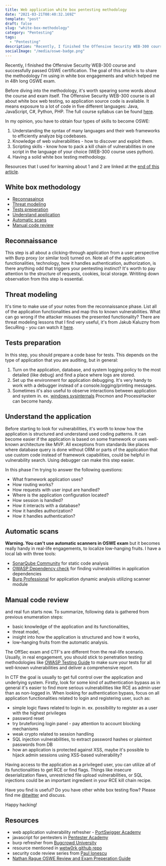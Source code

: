 ```yaml
---
title: Web application white box pentesting methodology
date: "2021-03-21T08:40:32.169Z"
template: "post"
draft: false
slug: "white-box-methodology"
category: "Pentesting"
tags:
  - "Pentesting"
description: "Recently, I finished the Offensive Security WEB-300 course and successfully passed OSWE certification. The goal of this article is to share the methodology I'm using in white box engagements and which helped me in 48h long OSWE exam."
socialImage: "/media/oswe-badge.png"
---
```

Recently, I finished the Offensive Security WEB-300 course and successfully passed OSWE certification. The goal of this article is to share the methodology I'm using in white box engagements and which helped me in 48h long OSWE exam.

Before diving into the methodology, it's worth spearing some words about the course and exam itself. The Offensive Security WEB-300 course is all about white box web testing, so application source code is available. It means exposure to a lot of code in five different languages: Java, JavaScript, C#, Python, PHP. The full course syllabus can be found [here](https://www.offensive-security.com/documentation/awae-syllabus.pdf).

In my opinion, you have to obtain four types of skills to become OSWE:
1. Understanding the syntax of many languages and their web frameworks to efficiently analyze big codebases.
2. Knowledge of web vulnerabilities - how to discover and exploit them.
3. Scripting skills - know how to pack a kill chain of vulnerabilities in one script in the language of your choice (WEB-300 course uses python).
4. Having a solid white box testing methodology.

Resources that I used for learning about 1 and 2 are linked at the [end of this article](#resources). 

## White box methodology

- [Reconnasaince](#reconnasaince)
- [Threat modeling](#threat-modeling)
- [Tests preperation](#tests-preperation)
- [Understand application](#understand-application)
- [Automatic scans](#automatic-scans)
- [Manual code review](#manual-code-review)

## Reconnaissance
This step is all about a clicking-through application from a user perspective with Burp proxy (or similar tool) turned on. Note all of the application functionalities, technology, how it handles authentication, authorization, is there anything odd that triggers your pentesting instinct? It's worth to pay attention to the structure of requests, cookies, local storage. Writiting down observation from this step is essential. 

## Threat modeling
It's time to make use of your notes from the reconnaissance phase. List all of the application functionalities and map this to known vulnerabilities. What can go wrong if the attacker misuses the presented functionality? There are threat modeling lessons that I find very useful, it's from Jakub Kaluzny from SecuRing - you can watch it [here](https://www.youtube.com/watch?v=e_haUCYppYs&list=PL-lO2xrptAtav4SZgCdDkVxChWhVU3kmP).

## Tests preparation
In this step, you should prepare a code base for tests. This depends on the type of application that you are auditing, but in general:
1. Turn on the application, database, and system logging policy to the most detailed (like debug) and find a place where logs are stored.
2. Set up the environment for application debugging. It's very handy to work with a debugger instead of a console.logging/printing messages.
3. Sometimes it's also useful to observe interactions between application and system in. ex. [windows sysinternals](https://docs.microsoft.com/en-us/sysinternals/) Procmon and ProcessHacker can become handy.

## Understand the application
Before starting to look for vulnerabilities, it's worth to know how the application is structured and understand used coding patterns. It can become easier if the application is based on some framework or uses well-known architecture like MVP. All exceptions from standards like places where database query is done without ORM or parts of the application that use custom code instead of framework capabilities, could be helpful in vulnerability search. Using debugger can make this step easier.

In this phase I'm trying to answer the following questions:
- What framework application uses?
- How routing works?
- How requests with user input are handled?
- Where is the application configuration located?
- How session is handled?
- How it interacts with a database?
- How it handles authorization?
- How it handles authentication?

## Automatic scans
**Warning. You can't use automatic scanners in OSWE exam** but it becomes really handy in real-life engagements, to localize low-hanging fruits. I have a local lab with three tools:
- [SonarQube Community](https://www.sonarqube.org/downloads/) for static code analysis
- [OWASP Dependency check](https://owasp.org/www-project-dependency-check/) for finding vulnerabilities in application dependencies
- [Burp Professional](https://portswigger.net/burp/pro) for application dynamic analysis utilizing scanner module

## Manual code review
and real fun starts now. To summarize, following data is gathered from previous enumeration steps:
- basic knowledge of the application and its functionalities, 
- threat model, 
- insight into how the application is structured and how it works,
- low-hanging fruits from the automatic analysis. 

The OffSec exam and CTF's are different from the real-life scenario. Usually, in real engagement, you should stick to penetration testing methodologies like [OWASP Testing Guide](https://owasp.org/www-project-web-security-testing-guide/assets/archive/OWASP_Testing_Guide_v4.pdf) to make sure your tests for all well-known vulnerabilities and deliver a comprehensive report.

In CTF the goal is usually to get full control over the application and underlying system. Firstly, look for some kind of authentication bypass as in general it's easier to find more serious vulnerabilities like RCE as admin user than as non-logged in. When looking for authentication bypass, focus on all application functionalities related to login and registering user, such as:
- simple logic flaws related to login in. ex. possibility to register as a user with the highest privileges
- password reset
- try bruteforcing login panel - pay attention to account blocking mechanisms 
- weak crypto related to session handling
- SQL injection vulnerabilities, to extract password hashes or plaintext passwords from DB
- how an application is protected against XSS, maybe it's possible to hijack admin sessions using XSS-based vulnerability?

Having access to the application as a privileged user, you can utilize all of its functionalities to get RCE or find flags. Things like insecure deserialization flaws, unrestricted file upload vulnerabilities, or SQL injections could be an important ingredient in your RCE kill chain recipe.

Have you find is useful? Do you have other white box testing flow? Please find me [@twitter](https://www.twitter.com/f44z) and discuss.

Happy hacking!

## Resources
- web application vulnerability refresher - [PortSwigger Academy](https://portswigger.net/web-security)
- javascript for pentesters in [Pentester Academy](https://www.pentesteracademy.com/course?id=11)
- burp refresher from [Bugcrowd University](https://www.youtube.com/watch?v=h2duGBZLEek)
- resource mentioned in [wetw0rk github repo](https://github.com/wetw0rk/AWAE-PREP)
- security code review series from [Paul Ionescu](https://medium.com/@paul_io/security-code-review-101-a3c593dc6854)
- [Nathan Rague OSWE Review and Exam Preperation Guide](https://hub.schellman.com/blog/oswe-review-and-exam-preparation-guide)






